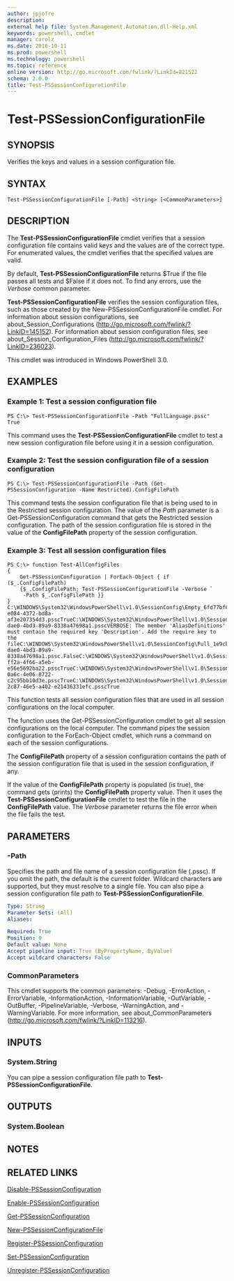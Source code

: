 ```yaml
---
author: jpjofre
description: 
external help file: System.Management.Automation.dll-Help.xml
keywords: powershell, cmdlet
manager: carolz
ms.date: 2016-10-11
ms.prod: powershell
ms.technology: powershell
ms.topic: reference
online version: http://go.microsoft.com/fwlink/?LinkId=821522
schema: 2.0.0
title: Test-PSSessionConfigurationFile
---
```


# Test-PSSessionConfigurationFile

## SYNOPSIS
Verifies the keys and values in a session configuration file.

## SYNTAX

```
Test-PSSessionConfigurationFile [-Path] <String> [<CommonParameters>]
```

## DESCRIPTION
The **Test-PSSessionConfigurationFile** cmdlet verifies that a session configuration file contains valid keys and the values are of the correct type.
For enumerated values, the cmdlet verifies that the specified values are valid.

By default, **Test-PSSessionConfigurationFile** returns $True if the file passes all tests and $False if it does not.
To find any errors, use the *Verbose* common parameter.

**Test-PSSessionConfigurationFile** verifies the session configuration files, such as those created by the New-PSSessionConfigurationFile cmdlet.
For information about session configurations, see about_Session_Configurations (http://go.microsoft.com/fwlink/?LinkID=145152).
For information about session configuration files, see about_Session_Configuration_Files (http://go.microsoft.com/fwlink/?LinkID=236023).

This cmdlet was introduced in Windows PowerShell 3.0.

## EXAMPLES

### Example 1: Test a session configuration file
```
PS C:\> Test-PSSessionConfigurationFile -Path "FullLanguage.pssc"
True
```

This command uses the **Test-PSSessionConfigurationFile** cmdlet to test a new session configuration file before using it in a session configuration.

### Example 2: Test the session configuration file of a session configuration
```
PS C:\> Test-PSSessionConfigurationFile -Path (Get-PSSessionConfiguration -Name Restricted).ConfigFilePath
```

This command tests the session configuration file that is being used to in the Restricted session configuration.
The value of the *Path* parameter is a Get-PSSessionConfiguration command that gets the Restricted session configuration.
The path of the session configuration file is stored in the value of the **ConfigFilePath** property of the session configuration.

### Example 3: Test all session configuration files
```
PS C:\> function Test-AllConfigFiles
{
    Get-PSSessionConfiguration | ForEach-Object { if ($_.ConfigFilePath)
    {$_.ConfigFilePath; Test-PSSessionConfigurationFile -Verbose `
     -Path $_.ConfigFilePath }}
}
C:\WINDOWS\System32\WindowsPowerShell\v1.0\SessionConfig\Empty_6fd77bf6-e084-4372-bd8a-af3e207354d3.psscTrueC:\WINDOWS\System32\WindowsPowerShell\v1.0\SessionConfig\Full_1e9cb265-dae0-4bd3-89a9-8338a47698a1.psscVERBOSE: The member 'AliasDefinitions' must contain the required key 'Description'. Add the require key to the fileC:\WINDOWS\System32\WindowsPowerShell\v1.0\SessionConfig\Full_1e9cb265-dae0-4bd3-89a9-8338a47698a1.pssc.FalseC:\WINDOWS\System32\WindowsPowerShell\v1.0\SessionConfig\NoLanguage_0c115179-ff2a-4f66-a5eb-e56e5692ba22.psscTrueC:\WINDOWS\System32\WindowsPowerShell\v1.0\SessionConfig\RestrictedLang_b6bd9474-0a6c-4e06-8722-c2c95bb10d3e.psscTrueC:\WINDOWS\System32\WindowsPowerShell\v1.0\SessionConfig\RRS_3fb29420-2c87-46e5-a402-e21436331efc.psscTrue
```

This function tests all session configuration files that are used in all session configurations on the local computer.

The function uses the Get-PSSessionConfiguration cmdlet to get all session configurations on the local computer.
The command pipes the session configuration to the ForEach-Object cmdlet, which runs a command on each of the session configurations.

The **ConfigFilePath** property of a session configuration contains the path of the session configuration file that is used in the session configuration, if any.

If the value of the **ConfigFilePath** property is populated (is true), the command gets (prints) the **ConfigFilePath** property value.
Then it uses the **Test-PSSessionConfigurationFile** cmdlet to test the file in the **ConfigFilePath** value.
The *Verbose* parameter returns the file error when the file fails the test.

## PARAMETERS

### -Path
Specifies the path and file name of a session configuration file (.pssc).
If you omit the path, the default is the current folder.
Wildcard characters are supported, but they must resolve to a single file.
You can also pipe a session configuration file path to **Test-PSSessionConfigurationFile**.

```yaml
Type: String
Parameter Sets: (All)
Aliases: 

Required: True
Position: 0
Default value: None
Accept pipeline input: True (ByPropertyName, ByValue)
Accept wildcard characters: False
```

### CommonParameters
This cmdlet supports the common parameters: -Debug, -ErrorAction, -ErrorVariable, -InformationAction, -InformationVariable, -OutVariable, -OutBuffer, -PipelineVariable, -Verbose, -WarningAction, and -WarningVariable. For more information, see about_CommonParameters (http://go.microsoft.com/fwlink/?LinkID=113216).

## INPUTS

### System.String
You can pipe a session configuration file path to **Test-PSSessionConfigurationFile**.

## OUTPUTS

### System.Boolean

## NOTES

## RELATED LINKS

[Disable-PSSessionConfiguration](Disable-PSSessionConfiguration.md)

[Enable-PSSessionConfiguration](Enable-PSSessionConfiguration.md)

[Get-PSSessionConfiguration](Get-PSSessionConfiguration.md)

[New-PSSessionConfigurationFile](New-PSSessionConfigurationFile.md)

[Register-PSSessionConfiguration](Register-PSSessionConfiguration.md)

[Set-PSSessionConfiguration](Set-PSSessionConfiguration.md)

[Unregister-PSSessionConfiguration](Unregister-PSSessionConfiguration.md)

